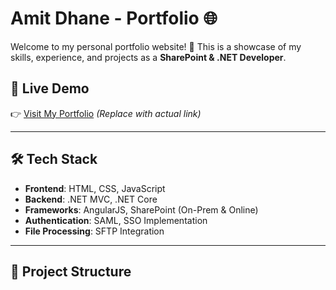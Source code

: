 # Amit Dhane - Portfolio 🌐

Welcome to my personal portfolio website! 🚀 This is a showcase of my skills, experience, and projects as a **SharePoint & .NET Developer**.

## 📌 Live Demo
👉 [Visit My Portfolio](https://your-portfolio-link.com) *(Replace with actual link)*

---

## 🛠 Tech Stack
- **Frontend**: HTML, CSS, JavaScript  
- **Backend**: .NET MVC, .NET Core  
- **Frameworks**: AngularJS, SharePoint (On-Prem & Online)  
- **Authentication**: SAML, SSO Implementation  
- **File Processing**: SFTP Integration  

---

## 📁 Project Structure
